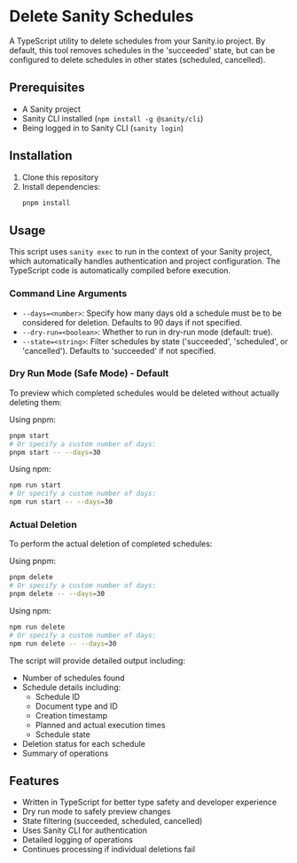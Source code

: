# Delete Sanity Schedules

A TypeScript utility to delete schedules from your Sanity.io project. By default, this tool removes schedules in the 'succeeded' state, but can be configured to delete schedules in other states (scheduled, cancelled).

## Prerequisites

- A Sanity project
- Sanity CLI installed (`npm install -g @sanity/cli`)
- Being logged in to Sanity CLI (`sanity login`)

## Installation

1. Clone this repository
2. Install dependencies:
   ```bash
   pnpm install
   ```

## Usage

This script uses `sanity exec` to run in the context of your Sanity project, which automatically handles authentication and project configuration. The TypeScript code is automatically compiled before execution.

### Command Line Arguments

- `--days=<number>`: Specify how many days old a schedule must be to be considered for deletion. Defaults to 90 days if not specified.
- `--dry-run=<boolean>`: Whether to run in dry-run mode (default: true).
- `--state=<string>`: Filter schedules by state ('succeeded', 'scheduled', or 'cancelled'). Defaults to 'succeeded' if not specified.

### Dry Run Mode (Safe Mode) - Default
To preview which completed schedules would be deleted without actually deleting them:

Using pnpm:
```bash
pnpm start
# Or specify a custom number of days:
pnpm start -- --days=30
```

Using npm:
```bash
npm run start
# Or specify a custom number of days:
npm run start -- --days=30
```

### Actual Deletion
To perform the actual deletion of completed schedules:

Using pnpm:
```bash
pnpm delete
# Or specify a custom number of days:
pnpm delete -- --days=30
```

Using npm:
```bash
npm run delete
# Or specify a custom number of days:
npm run delete -- --days=30
```

The script will provide detailed output including:
- Number of schedules found
- Schedule details including:
  - Schedule ID
  - Document type and ID
  - Creation timestamp
  - Planned and actual execution times
  - Schedule state
- Deletion status for each schedule
- Summary of operations

## Features

- Written in TypeScript for better type safety and developer experience
- Dry run mode to safely preview changes
- State filtering (succeeded, scheduled, cancelled)
- Uses Sanity CLI for authentication
- Detailed logging of operations
- Continues processing if individual deletions fail